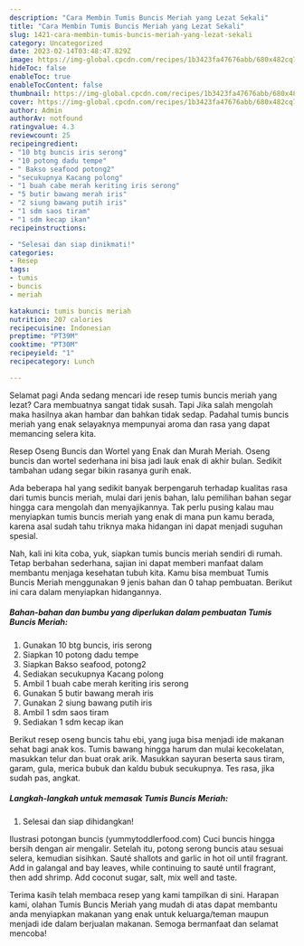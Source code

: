 ```yaml
---
description: "Cara Membin Tumis Buncis Meriah yang Lezat Sekali"
title: "Cara Membin Tumis Buncis Meriah yang Lezat Sekali"
slug: 1421-cara-membin-tumis-buncis-meriah-yang-lezat-sekali
category: Uncategorized
date: 2023-02-14T03:48:47.829Z
image: https://img-global.cpcdn.com/recipes/1b3423fa47676abb/680x482cq70/tumis-buncis-meriah-foto-resep-utama.jpg
hideToc: false
enableToc: true
enableTocContent: false
thumbnail: https://img-global.cpcdn.com/recipes/1b3423fa47676abb/680x482cq70/tumis-buncis-meriah-foto-resep-utama.jpg
cover: https://img-global.cpcdn.com/recipes/1b3423fa47676abb/680x482cq70/tumis-buncis-meriah-foto-resep-utama.jpg
author: Admin
authorAv: notfound
ratingvalue: 4.3
reviewcount: 25
recipeingredient:
- "10 btg buncis iris serong"
- "10 potong dadu tempe"
- " Bakso seafood potong2"
- "secukupnya Kacang polong"
- "1 buah cabe merah keriting iris serong"
- "5 butir bawang merah iris"
- "2 siung bawang putih iris"
- "1 sdm saos tiram"
- "1 sdm kecap ikan"
recipeinstructions:

- "Selesai dan siap dinikmati!"
categories:
- Resep
tags:
- tumis
- buncis
- meriah

katakunci: tumis buncis meriah 
nutrition: 207 calories
recipecuisine: Indonesian
preptime: "PT39M"
cooktime: "PT30M"
recipeyield: "1"
recipecategory: Lunch

---
```



Selamat pagi Anda sedang mencari ide resep tumis buncis meriah yang lezat? Cara membuatnya sangat tidak susah. Tapi Jika salah mengolah maka hasilnya akan hambar dan bahkan tidak sedap. Padahal tumis buncis meriah yang enak selayaknya mempunyai aroma dan rasa yang dapat memancing selera kita.


Resep Oseng Buncis dan Wortel yang Enak dan Murah Meriah. Oseng buncis dan wortel sederhana ini bisa jadi lauk enak di akhir bulan. Sedikit tambahan udang segar bikin rasanya gurih enak.

Ada beberapa hal yang sedikit banyak berpengaruh terhadap kualitas rasa dari tumis buncis meriah, mulai dari jenis bahan, lalu pemilihan bahan segar hingga cara mengolah dan menyajikannya. Tak perlu pusing kalau mau menyiapkan tumis buncis meriah yang enak di mana pun kamu berada, karena asal sudah tahu triknya maka hidangan ini dapat menjadi suguhan spesial.


Nah, kali ini kita coba, yuk, siapkan tumis buncis meriah sendiri di rumah. Tetap berbahan sederhana, sajian ini dapat memberi manfaat dalam membantu menjaga kesehatan tubuh kita. Kamu bisa membuat Tumis Buncis Meriah menggunakan 9 jenis bahan dan 0 tahap pembuatan. Berikut ini cara dalam menyiapkan hidangannya.

<!--inarticleads1-->

##### Bahan-bahan dan bumbu yang diperlukan dalam pembuatan Tumis Buncis Meriah:

1. Gunakan 10 btg buncis, iris serong
1. Siapkan 10 potong dadu tempe
1. Siapkan  Bakso seafood, potong2
1. Sediakan secukupnya Kacang polong
1. Ambil 1 buah cabe merah keriting iris serong
1. Gunakan 5 butir bawang merah iris
1. Gunakan 2 siung bawang putih iris
1. Ambil 1 sdm saos tiram
1. Sediakan 1 sdm kecap ikan


Berikut resep oseng buncis tahu ebi, yang juga bisa menjadi ide makanan sehat bagi anak kos. Tumis bawang hingga harum dan mulai kecokelatan, masukkan telur dan buat orak arik. Masukkan sayuran beserta saus tiram, garam, gula, merica bubuk dan kaldu bubuk secukupnya. Tes rasa, jika sudah pas, angkat. 

<!--inarticleads2-->

##### Langkah-langkah untuk memasak Tumis Buncis Meriah:


1. Selesai dan siap dihidangkan!

Ilustrasi potongan buncis (yummytoddlerfood.com) Cuci buncis hingga bersih dengan air mengalir. Setelah itu, potong serong buncis atau sesuai selera, kemudian sisihkan. Sauté shallots and garlic in hot oil until fragrant. Add in galangal and bay leaves, while continuing to sauté until fragrant, then add shrimp. Add coconut sugar, salt, mix well and taste. 

Terima kasih telah membaca resep yang kami tampilkan di sini. Harapan kami, olahan Tumis Buncis Meriah yang mudah di atas dapat membantu anda menyiapkan makanan yang enak untuk keluarga/teman maupun menjadi ide dalam berjualan makanan. Semoga bermanfaat dan selamat mencoba!
